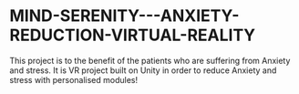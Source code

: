 # MIND-SERENITY---ANXIETY-REDUCTION-VIRTUAL-REALITY
This project is to the benefit of the patients who are suffering from Anxiety and stress. It is VR project built on Unity in order to reduce Anxiety and stress with personalised modules!
